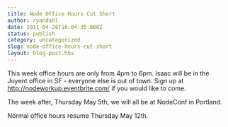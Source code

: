 ```yaml
---
title: Node Office Hours Cut Short
author: ryandahl
date: 2011-04-28T16:04:35.000Z
status: publish
category: uncategorized
slug: node-office-hours-cut-short
layout: blog-post.hbs
---
```


This week office hours are only from 4pm to 6pm. Isaac will be in the Joyent office in SF - everyone else is out of town. Sign up at http://nodeworkup.eventbrite.com/ if you would like to come.

The week after, Thursday May 5th, we will all be at NodeConf in Portland.

Normal office hours resume Thursday May 12th.
